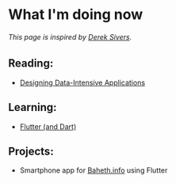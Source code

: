 # What I'm doing now

###### This page is inspired by [Derek Sivers](https://sive.rs/now).

## Reading:
- [Designing Data-Intensive Applications](https://dataintensive.net/)

## Learning:
- [Flutter (and Dart)](https://flutter.dev/)

## Projects:
 - Smartphone app for [Baheth.info](http://baheth.info) using Flutter